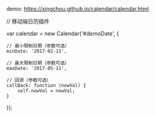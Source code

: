 demo:
https://xingchou.github.io/calendar/calendar.html


// 移动端日历插件

var calendar = new Calendar('#demoDate', {

	// 最小限制日期（参数可选）
	minDate: '2017-02-11',
	
	// 最大限制日期（参数可选）
	maxDate: '2017-05-11',
	
	// 回调（参数可选）
	callBack: function (nowVal) {
		self.nowVal = nowVal;
	}
});




    
    

    
    

    
    
        
   


